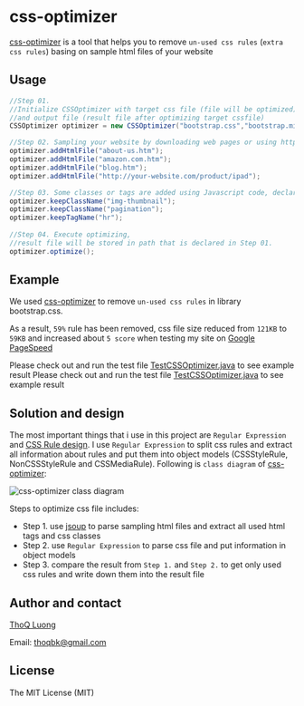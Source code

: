 # css-optimizer
[css-optimizer](https://github.com/thoqbk/css-optimizer) is a tool that helps you to remove `un-used css rules` (`extra css rules`) basing on sample html files of your website

## Usage

```java
//Step 01.
//Initialize CSSOptimizer with target css file (file will be optimized) 
//and output file (result file after optimizing target cssfile)
CSSOptimizer optimizer = new CSSOptimizer("bootstrap.css","bootstrap.min.css");

//Step 02. Sampling your website by downloading web pages or using http urls
optimizer.addHtmlFile("about-us.htm");
optimizer.addHtmlFile("amazon.com.htm");
optimizer.addHtmlFile("blog.htm");
optimizer.addHtmlFile("http://your-website.com/product/ipad");

//Step 03. Some classes or tags are added using Javascript code, declare them here:
optimizer.keepClassName("img-thumbnail");
optimizer.keepClassName("pagination");
optimizer.keepTagName("hr");
        
//Step 04. Execute optimizing, 
//result file will be stored in path that is declared in Step 01.
optimizer.optimize();
```

## Example

We used [css-optimizer](https://github.com/thoqbk/css-optimizer) to remove `un-used css rules` in library bootstrap.css. 

As a result, `59%` rule has been removed, css file size reduced from `121KB` to `59KB` 
and increased about `5 score` when testing my site on [Google PageSpeed](https://developers.google.com/speed/pagespeed/insights/)

Please check out and run the test file [TestCSSOptimizer.java](https://github.com/thoqbk/css-optimizer/blob/master/src/test/java/com/megaads/css/optimizer/test/TestCSSOptimizer.java) to see example result
Please check out and run the test file [TestCSSOptimizer.java](https://github.com/thoqbk/css-optimizer/blob/master/src/test/java/com/megaads/css/optimizer/test/TestCSSOptimizer.java) to see example result

## Solution and design
The most important things that i use in this project are `Regular Expression` and [CSS Rule design](https://developer.mozilla.org/en-US/docs/Web/API/CSSRule). I use `Regular Expression` to split css rules and extract all information about rules and put them into object models (CSSStyleRule, NonCSSStyleRule and CSSMediaRule). Following is `class diagram` of [css-optimizer](https://github.com/thoqbk/css-optimizer):

![css-optimizer class diagram](https://github.com/thoqbk/css-optimizer/blob/master/src/main/resources/com/megaads/css/optimizer/resource/class-diagram.jpg)

Steps to optimize css file includes:
* Step 1. use [jsoup](http://jsoup.org/) to parse sampling html files and extract all used html tags and css classes
* Step 2. use `Regular Expression` to parse css file and put information in object models
* Step 3. compare the result from `Step 1.` and `Step 2.` to get only used css rules and write down them into the result file


## Author and contact
[ThoQ Luong](https://github.com/thoqbk/)

Email: thoqbk@gmail.com

## License

The MIT License (MIT)
